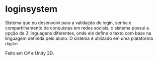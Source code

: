# loginsystem
Sistema que eu desenvolvi para a validação de login, senha e compartilhamento de conquistas em redes sociais, o sistema possui a opção de 3 linguagens diferentes,
onde ele define o texto com base na linguagem definida pelo aluno. O sistema é utilizado em uma plataforma digital.

Feito em C# e Unity 3D.
